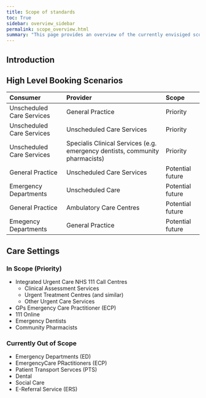 ```yaml
---
title: Scope of standards
toc: True
sidebar: overview_sidebar
permalink: scope_overview.html
summary: "This page provides an overview of the currently envisiged scope for the national standards"
---
```

## Introduction


## High Level Booking Scenarios
| Consumer | Provider | Scope |
|:---------|:---------|:------|
| Unscheduled Care Services | General Practice | Priority |
| Unscheduled Care Services | Unscheduled Care Services | Priority |
| Unscheduled Care Services | Specialis Clinical Services (e.g. emergency dentists, community pharmacists) | Priority |
| General Practice | Unscheduled Care Services | Potential future |
| Emergency Departments | Unscheduled Care | Potential future |
| General Practice | Ambulatory Care Centres | Potential future |
| Emegency Departments | General Practice | Potential future |

## Care Settings
### In Scope (Priority) 
* Integrated Urgent Care NHS 111 Call Centres
  * Clinical Assessment Services
  * Urgent Treatment Centres (and similar)
  * Other Urgent Care Services
*  GPs	Emergency Care Practitioner (ECP)
* 111 Online
* Emergency Dentists	
* Community Pharmacists

### Currently Out of Scope
* Emergency Departments (ED)
* EmergencyCare PRactitioners (ECP)
* Patient Transport Servces (PTS)
* Dental
* Social Care
* E-Referral Service (ERS)
